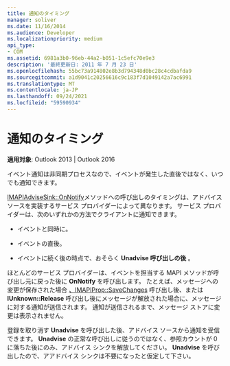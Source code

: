 ```yaml
---
title: 通知のタイミング
manager: soliver
ms.date: 11/16/2014
ms.audience: Developer
ms.localizationpriority: medium
api_type:
- COM
ms.assetid: 6981a3b0-96eb-44a2-b051-1c5efc70e9e3
description: '最終更新日: 2011 年 7 月 23 日'
ms.openlocfilehash: 55bc73a914802e8b3d794348d0bc28c4cdbafda9
ms.sourcegitcommit: a1d9041c20256616c9c183f7d1049142a7ac6991
ms.translationtype: MT
ms.contentlocale: ja-JP
ms.lasthandoff: 09/24/2021
ms.locfileid: "59590934"
---
```

# <a name="timing-a-notification"></a>通知のタイミング

  
  
**適用対象**: Outlook 2013 | Outlook 2016 
  
イベント通知は非同期プロセスなので、イベントが発生した直後ではなく、いつでも通知できます。
  
 [IMAPIAdviseSink::OnNotify](imapiadvisesink-onnotify.md)メソッドへの呼び出しのタイミングは、アドバイス ソースを実装するサービス プロバイダーによって異なります。 サービス プロバイダーは、次のいずれかの方法でクライアントに通知できます。 
  
- イベントと同時に。
    
- イベントの直後。
    
- イベントに続く後の時点で、おそらく **Unadvise 呼び出しの後** 。 
    
ほとんどのサービス プロバイダーは、イベントを担当する MAPI メソッドが呼び出し元に戻った後に **OnNotify** を呼び出します。 たとえば、メッセージへの変更が保存された場合 [、IMAPIProp::SaveChanges](imapiprop-savechanges.md) 呼び出し後、または **IUnknown::Release** 呼び出し後にメッセージが解放された場合に、メッセージに対する通知が送信されます。 通知が送信されるまで、メッセージ ストアに変更は表示されません。 
  
登録を取り消す **Unadvise** を呼び出した後、アドバイス ソースから通知を受信できます。 **Unadvise** の正常な呼び出しに従うのではなく、参照カウントが 0 に落ちた後にのみ、アドバイス シンクを解放してください。 **Unadvise** を呼び出したので、アアドバイス シンクは不要になったと仮定して下さい。 
  

